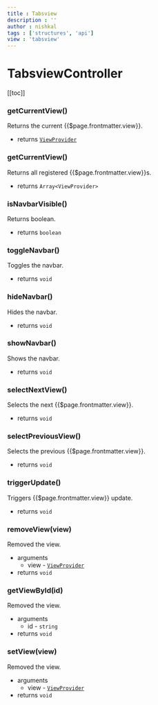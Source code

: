 ```yaml
---
title : Tabsview
description : ''
author : nishkal
tags : ['structures', 'api']
view : 'tabsview'
---
```


# TabsviewController

[[toc]]

### getCurrentView()
Returns the current {{$page.frontmatter.view}}.
* returns [`ViewProvider`](/structures/view-provider.md)

### getCurrentView()
Returns all registered {{$page.frontmatter.view}}s.
* returns `Array<ViewProvider>`


### isNavbarVisible()
Returns boolean.
* returns `boolean`


### toggleNavbar()
Toggles the navbar.
* returns `void`


### hideNavbar()
Hides the navbar.
* returns `void`


### showNavbar()
Shows the navbar.
* returns `void`


### selectNextView()
Selects the next {{$page.frontmatter.view}}.
* returns `void`


### selectPreviousView()
Selects the previous {{$page.frontmatter.view}}.
* returns `void`


### triggerUpdate()
Triggers {{$page.frontmatter.view}} update.
* returns `void`


### removeView(view)
Removed the view.
* arguments
  * view - [`ViewProvider`](/structures/view-provider.md)
* returns `void`

### getViewById(id)
Removed the view.
* arguments
  * id - `string`
* returns `void`

### setView(view)
Removed the view.
* arguments
  * view - [`ViewProvider`](/structures/view-provider.md)
* returns `void`